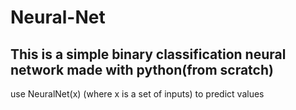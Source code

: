 ﻿# Neural-Net
## This is a simple binary classification neural network made with python(from scratch)

use NeuralNet(x) (where x is a set of inputs) to predict values
